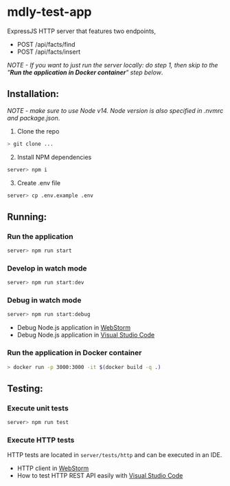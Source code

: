 # mdly-test-app
ExpressJS HTTP server that features two endpoints, 
- POST /api/facts/find
- POST /api/facts/insert

_NOTE - If you want to just run the server locally: do step 1, then skip to the "**Run the application in Docker container**" step below_.

## Installation:
*NOTE - make sure to use Node v14. Node version is also specified in .nvmrc and package.json*.
1. Clone the repo
```bash
> git clone ...
```
2. Install NPM dependencies
```bash
server> npm i
```
3. Create .env file
```bash
server> cp .env.example .env
```

## Running:
### Run the application
```bash
server> npm run start
```

### Develop in watch mode
```bash
server> npm run start:dev
```

### Debug in watch mode
```bash
server> npm run start:debug
```
- Debug Node.js application in [WebStorm](https://www.jetbrains.com/help/webstorm/running-and-debugging-node-js.html)
- Debug Node.js application in [Visual Studio Code](https://code.visualstudio.com/docs/nodejs/nodejs-debugging)

### Run the application in Docker container
```bash
> docker run -p 3000:3000 -it $(docker build -q .)
```

## Testing:
### Execute unit tests
```bash
server> npm run test
```

### Execute HTTP tests
HTTP tests are located in `server/tests/http` and can be executed in an IDE.
- HTTP client in [WebStorm](https://www.jetbrains.com/help/webstorm/http-client-in-product-code-editor.html)
- How to test HTTP REST API easily with [Visual Studio Code](https://developers.refinitiv.com/en/article-catalog/article/how-to-test-http-rest-api-easily-with-visual-studio-code---thund)
